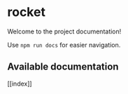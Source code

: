 # rocket

Welcome to the project documentation!

Use `npm run docs` for easier navigation.

## Available documentation

[[index]]
